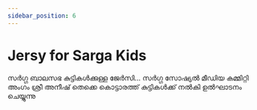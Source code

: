 ```yaml
---
sidebar_position: 6
---
```

# Jersy for Sarga Kids

സർഗ്ഗ ബാലസഭ കുട്ടികൾക്കുള്ള ജേർസി... സർഗ്ഗ സോഷ്യൽ മീഡിയ കമ്മിറ്റി അംഗം ശ്രീ  അനീഷ് തെക്കെ കൊട്ടാരത്ത് കുട്ടികൾക്ക് നൽകി ഉൽഘാടനം ചെയ്യുന്നു